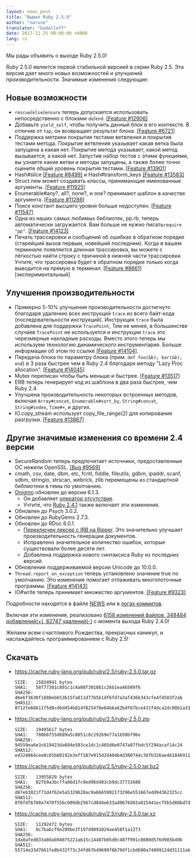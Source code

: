 ```yaml
---
layout: news_post
title: "Вышел Ruby 2.5.0"
author: "naruse"
translator: "badalloff"
date: 2017-12-25 00:00:00 +0000
lang: ru
---
```


Мы рады объявить о выходе Ruby 2.5.0!

Ruby 2.5.0 является первой стабильной версией в серии Ruby 2.5. Эта версия дает
много новых возможностей и улучшений производительности.
Значимые изменения следующие:

## Новые возможности

* `rescue`/`else`/`ensure`  теперь допускается использовать непосредственно 
  с блоками `do`/`end`.
  [[Feature #12906]](https://bugs.ruby-lang.org/issues/12906)
* Добавьте `yield_self`, чтобы получить данный блок в его контексте.
  В отличие от `tap`, он возвращает результат блока.
  [[Feature #6721]](https://bugs.ruby-lang.org/issues/6721)
* Поддержка метрики покрытия тестами ветвления и покрытия тестами метода.
  Покрытие ветвления указывает какая ветка была запущена а какая нет.
  Покрытие метода указывает, какой метод вызывается, а какой нет.
  Запустив набор тестов с этими функциями, вы узнаете какие
  ветви и методы запущены, а также более точно оцените общий уровень
  покрытия тестами.
  [[Feature #13901]](https://bugs.ruby-lang.org/issues/13901)
* Hash#slice [[Feature #8499]](https://bugs.ruby-lang.org/issues/8499)
  и Hash#transform_keys [[Feature #13583]](https://bugs.ruby-lang.org/issues/13583)
* Struct.new может создавать классы, принимающие именованные аргументы.
  [[Feature #11925]](https://bugs.ruby-lang.org/issues/11925)
* Enumerable#any?, all?, none?, и one? принимают шаблон в качестве аргумента.
  [[Feature #11286]](https://bugs.ruby-lang.org/issues/11286)
* Поиск констант высшего уровня больше недоступен.
  [[Feature #11547]](https://bugs.ruby-lang.org/issues/11547)
* Одна из наших самых любимых библиотек, pp.rb, теперь автоматически 
  загружается. Вам больше не нужно писать`require "pp"`.
  [[Feature #14123]](https://bugs.ruby-lang.org/issues/14123)
* Печать трассировки и сообщений об ошибках в обратном порядке 
  (старейший вызов первым, новейший последним). 
  Когда в вашем терминале появляется длинная трассировка,
  вы можете с лёгкостью найти строку с причиной в нижней части трассировки.
  Учтите, что трассировка будет в обратном порядке только когда выводится на 
  прямую в терминал.
  [[Feature #8661]](https://bugs.ruby-lang.org/issues/8661) [экспериментальный]

## Улучшения производительности
* Примерно 5-10% улучшения производительности достигнуто благодаря удалению всех инструкций
  `trace` из всего байт-кода (последовательности инструкций).
  Инструкция `trace` была добавлена для поддержки `TracePoint`,
  Тем не менее, в большинстве случаев `TracePoint` не используется и инструкции
  `trace` это черезмерные накладные расходы. Вместо этого теперь мы 
  используем технологию динамического инструментария. Больше информации об этом
  по ссылке [[Feature #14104]](https://bugs.ruby-lang.org/issues/14104).
* Передача блока по параметру блока (прим. `def foo(&b); bar(&b); end`)
  в 3 раза быстрее чем в Ruby 2.4 благодаря методу "Lazy Proc allocation".
  [[Feature #14045]](https://bugs.ruby-lang.org/issues/14045)
* Mutex переписан чтобы быть меньше и быстрее.
  [[Feature #13517]](https://bugs.ruby-lang.org/issues/13517)
* ERB теперь генерирует код из шаблона в два раза быстрее, чем Ruby 2.4.
* Улучшена производительность некоторых встроенных методов, включая 
  `Array#concat`, `Enumerable#sort_by`, `String#concat`, `String#index`, 
  `Time#+`, и других.
* IO.copy_stream использует copy_file_range(2) для копирования разгрузки.
  [[Feature #13867]](https://bugs.ruby-lang.org/issues/13867)

## Другие значимые изменения со времени 2.4 версии

* SecureRandom теперь предпочитает источники, предоставленные ОС нежели OpenSSL.
  [[Bug #9569]](https://bugs.ruby-lang.org/issues/9569)
* cmath, csv, date, dbm, etc, fcntl, fiddle, fileutils, gdbm, ipaddr,
  scanf, sdbm, stringio, strscan, webrick, zlib перемещены из стандартной 
  библиотеки в гемы по умолчанию. 
* [Onigmo](https://github.com/k-takata/Onigmo/) обновлен до версии 6.1.3.
  * Он добавляет [оператор отсутствия](https://github.com/k-takata/Onigmo/issues/87).
  * Учтите, что [Ruby 2.4.1](https://www.ruby-lang.org/en/news/2017/03/22/ruby-2-4-1-released/) 
  также включает эти изменения.
* Обновлен до Psych 3.0.2.
* Обновлен до RubyGems 2.7.3.
* Обновлен до RDoc 6.0.1.
  * [Переключен лексер с IRB на Ripper](https://github.com/ruby/rdoc/pull/512).
    Это значительно улучшает производительность генерации документов.
  * Исправлено значительное количество ошибок, которые существовали более 
    десяти лет.
  * Добавлена поддержка нового синтаксиса Ruby из последних версий.
* Обновление поддерживаемой версии Unicode до 10.0.0.
* `Thread.report_on_exception` теперь установлено значение true по умолчанию.
  Это изменение помогает отлаживать многопоточные программы.
  [[Feature #14143]](https://bugs.ruby-lang.org/issues/14143)
* IO#write теперь принимает множество аргументов.
  [[Feature #9323]](https://bugs.ruby-lang.org/issues/9323)

Подробности находятся в файле [NEWS](https://github.com/ruby/ruby/blob/v2_5_0/NEWS)
или в [логах коммитов](https://github.com/ruby/ruby/compare/v2_4_0...v2_5_0).

Включая эти изменения, реализовано
[6158 изменений файлов, 348484 добавлений(+), 82747 удалений(-)](https://github.com/ruby/ruby/compare/v2_4_0...v2_5_0)
с момента выхода Ruby 2.4.0!

Желаем всем счастливого Рождества, прекрасных каникул, и наслаждайтесь 
программированием с Ruby 2.5!

## Скачать

* <https://cache.ruby-lang.org/pub/ruby/2.5/ruby-2.5.0.tar.gz>

      SIZE:   15834941 bytes
      SHA1:   58f77301c891c1c4a08f301861c26b1ea46509f6
      SHA256: 46e6f3630f1888eb653b15fa811d77b5b1df6fd7a3af436b343cfe4f4503f2ab
      SHA512: 0712fe68611f5d0cd6dd54b814f825478e64b6a62bdf67bce431f4dca2dc00b1a33f77bebfbcd0a151118a1152554ab457decde435b424aa1f004bc0aa40580d

* <https://cache.ruby-lang.org/pub/ruby/2.5/ruby-2.5.0.zip>

      SIZE:   19495617 bytes
      SHA1:   700b6f55d689a5c8051c8c292b9e77a1b50bf96e
      SHA256: 94559ea6e3c619423da604e503ce1dc1c465d6e0747a07fbdc5f294acaf14c24
      SHA512: e4324064cee8c65b80192e3eff287e915d2d40464d300744c36fb326ae4b1846911400a99d4332192d8a217009d3a5209b43eb5e8bc0b739035bef89cc493e84

* <https://cache.ruby-lang.org/pub/ruby/2.5/ruby-2.5.0.tar.bz2>

      SIZE:   13955820 bytes
      SHA1:   827b9a3bcffa86d1fc9ed96d403cb9dc37731688
      SHA256: d87eb3021f71d4f62e5a5329628ac9a6665902173296e551667edd94362325cc
      SHA512: 8f6fdf6708e7470f55bc009db2567cd8d4e633ad0678d83a015441ecf5b5d88bd7da8fb8533a42157ff83b74d00b6dc617d39bbb17fc2c6c12287a1d8eaa0f2c

* <https://cache.ruby-lang.org/pub/ruby/2.5/ruby-2.5.0.tar.xz>

      SIZE:   11292472 bytes
      SHA1:   9c7babcf9e299be3f197d9091024ae458f1a1273
      SHA256: 1da0afed833a0dab94075221a615c14487b05d0c407f991c8080d576d985b49b
      SHA512: 55714a33d7661fe8b432f73c34fd67b49699f8b79df1cbd680a74899124d31111ab0f444677672aac1ba725820182940d485efb2db0bf2bc96737c5d40c54578
